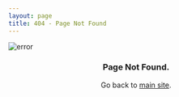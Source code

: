 ```yaml
---
layout: page
title: 404 - Page Not Found
---
```

![error](http://i.imgur.com/LCmHTqs.png)

<h3 style="text-align: center">Page Not Found.</h3> <center> Go back to <a href="{{ site.baseurl }}">main site</a>.</center>